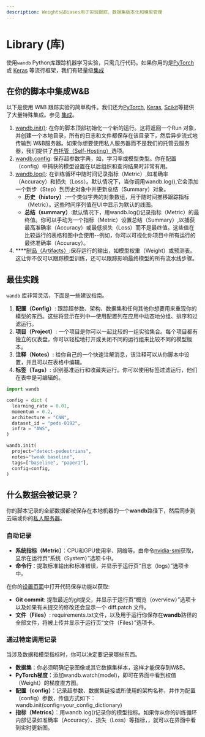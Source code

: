 ```yaml
---
description: Weights&Biases用于实验跟踪、数据集版本化和模型管理
---
```


# Library \(库\)

使用`wandb` Python库跟踪机器学习实验，只需几行代码。如果你用的是[PyTorch](../integrations/pytorch.md) 或 [Keras](../integrations/keras.md) 等流行框架，我们有轻量级[集成](https://docs.wandb.ai/v/zh-hans/integrations)

##  **在你的脚本中集成W&B**

以下是使用 W&B 跟踪实验的简单构件。我们还为[PyTorch](../integrations/pytorch.md), [Keras](../integrations/keras.md), [Scikit](../integrations/scikit.md)等提供了大量特殊集成。参见 [集成](https://docs.wandb.ai/v/zh-hans/integrations)。

1.  [wandb.init\(\)](https://docs.wandb.ai/v/zh-hans/library/wandb.init): 在你的脚本顶部初始化一个新的运行。这将返回一个Run 对象，并创建一个本地目录，所有的日志和文件都保存在该目录下，然后异步流式地传输到 W&B服务器。如果你想要使用私人服务器而不是我们的托管云服务器，我们提供了[自托管（Self-Hosting）](https://docs.wandb.ai/v/zh-hans/self-hosted)选项。
2. [ wandb.config](https://docs.wandb.ai/v/zh-hans/library/wandb.config): 保存超参数字典，如，学习率或模型类型。你在配置（config）中捕获的模型设置在以后组织和查询结果时非常有用。
3. [wandb.log\(\)](https://docs.wandb.ai/v/zh-hans/library/wandb.log): 在训练循环中随时间记录指标（Metric）,如准确率（Accuracy）和损失（Loss）。默认情况下，当你调用wandb.log\(\),它会添加一个新步（Step）到历史对象中并更新总结（Summary）对象。
   *  **历史（history）**:一个类似字典的对象数组，用于随时间推移跟踪指标（Metric）。这些时间序列值在UI中显示为默认的线图。
   * **总结（summary）**:默认情况下，用wandb.log\(\)记录指标（Metric）的最终值。你可以手动为一个指标（Metric）设置总结（Summary）,以捕获最高准确率（Accuracy）或最低损失（Loss）而不是最终值。这些值在比较运行的表格和图中会使用--例如，你可以可视化你项目中所有运行的最终准确率（Accuracy）。
4.   ****[制品（Artifacts）](https://docs.wandb.ai/v/zh-hans/artifacts):保存运行的输出，如模型权重（Weight）或预测表。这让你不仅可以跟踪模型训练，还可以跟踪影响最终模型的所有流水线步骤。

##  **最佳实践**

 `wandb` 库非常灵活，下面是一些建议指南。

1. **配置（Config）**:  跟踪超参数、架构、数据集和任何其他你想要用来重现你的模型的东西。这些将显示在列中—使用配置列在应用中动态地分组、排序和过滤运行。
2.   **项目（Project）**: 一个项目是你可以一起比较的一组实验集合。每个项目都有独立的仪表盘，你可以轻松地打开或关闭不同的运行组来比较不同的模型版本。
3.  **注释（Notes）**: 给你自己的一个快速注解消息，该注释可以从你脚本中设置，并且可以在表格中编辑。
4. **标签（Tags）**: 识别基准运行和收藏夹运行。你可以使用标签过滤运行，他们在表中是可编辑的。

```python
import wandb

config = dict (
  learning_rate = 0.01,
  momentum = 0.2,
  architecture = "CNN",
  dataset_id = "peds-0192",
  infra = "AWS",
)

wandb.init(
  project="detect-pedestrians",
  notes="tweak baseline",
  tags=["baseline", "paper1"],
  config=config,
)
```

##  **什么数据会被记录？**

 你的脚本记录的全部数据都被保存在本地机器的一个**wandb**路径下，然后同步到云端或你的[私人服务器](https://docs.wandb.ai/v/zh-hans/self-hosted)。

###  **自动记录**

* **系统指标（Metric）**：CPU和GPU使用率、网络等。由命令[nvidia-smi](https://developer.nvidia.com/nvidia-system-management-interface)获取，显示在运行页“系统（System）”选项卡中。
* **命令行**：提取标准输出和标准错误，并显示于运行页“日志（logs）”选项卡中。

 在你的[设置页面](https://wandb.ai/settings)中打开代码保存功能以获取:

* **Git commit**: 提取最近的git提交，并显示于运行页“概览（overview）”选项卡以及如果有未提交的修改还会显示一个 diff.patch 文件。
* **文件（Files）**: requirements.txt文件，以及用于运行你保存在**wandb**路径的全部文件，将被上传并显示于运行页“文件（Files）”选项卡。

###  **通过特定调用记录**

当涉及数据和模型指标时，你可以决定要记录哪些东西。

* **数据集**：你必须明确记录图像或其它数据集样本，这样才能保存到W&B。
* **PyTorch梯度**：添加wandb.watch\(model\)，即可在界面中看到权值（Weight）的梯度直方图。
* **配置（config）**：记录超参数、数据集链接或所使用的架构名称，并作为配置（config）参数，传值方式如下：wandb.init\(config=your\_config\_dictionary\)
* **指标（Metrics）**：用wandb.log\(\)记录你的模型指标。如果你从你的训练循环内部记录如准确率（Accuracy）、损失（Loss）等指标，，就可以在界面中看到实时更新图。

### 

